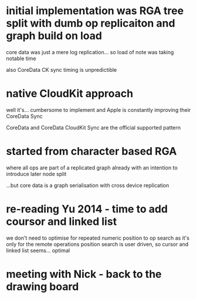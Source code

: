 


# initial implementation was RGA tree split with dumb op replicaiton and graph build on load
core data was just a mere log replication...
so load of note was taking notable time

also CoreData CK sync timing is unpredictible


# native CloudKit approach
well it's... cumbersome to implement and Apple is constantly improving their CoreData Sync

CoreData and CoreData CloudKit Sync are the official supported pattern


# started from character based RGA
where all ops are part of a replicated graph already
with an intention to introduce later node split

...but core data is a graph serialisation with cross device replication


# re-reading Yu 2014 - time to add coursor and linked list
we don't need to optimise for repeated numeric position to op search as it's only for the remote operations
position search is user driven, so cursor and linked list seems... optimal


# meeting with Nick - back to the drawing board
